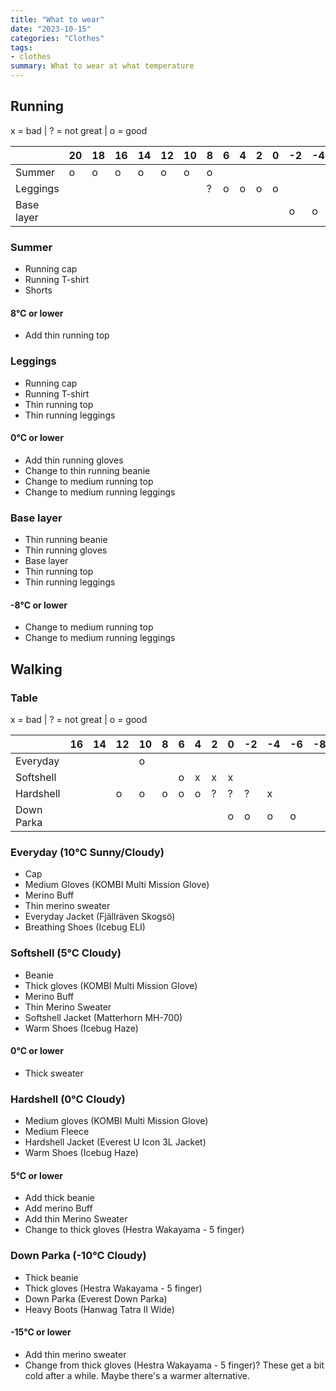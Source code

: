 ```yaml
---
title: "What to wear"
date: "2023-10-15"
categories: "Clothes"
tags:
- clothes
summary: What to wear at what temperature
---
```


## Running

x = bad | ? = not great | o = good

|              | 20 | 18 | 16 | 14 | 12 | 10 | 8 | 6 | 4 | 2 | 0 | -2 | -4 | -6 | -8 | -10 |
|--------------|----|----|----|----|----|----|---|---|---|---|---|----|----|----|----|-----|
| Summer       |  o |  o |  o |  o |  o |  o | o |   |   |   |   |    |    |    |    |     |
| Leggings     |    |    |    |    |    |    | ? | o | o | o | o |    |    |    |    |     |
| Base layer   |    |    |    |    |    |    |   |   |   |   |   |  o |  o |  o |  o |     |

### Summer

* Running cap
* Running T-shirt
* Shorts

#### 8°C or lower
* Add thin running top


### Leggings

* Running cap
* Running T-shirt
* Thin running top
* Thin running leggings

####  0°C or lower

* Add thin running gloves
* Change to thin running beanie
* Change to medium running top
* Change to medium running leggings


### Base layer

* Thin running beanie
* Thin running gloves
* Base layer
* Thin running top
* Thin running leggings

#### -8°C or lower

* Change to medium running top
* Change to medium running leggings


## Walking

### Table

x = bad | ? = not great | o = good

|             | 16 | 14 | 12 | 10 | 8 | 6 | 4 | 2 | 0 | -2 | -4 | -6 | -8 | -10 | -12 | -15 | -20 |
|-------------|----|----|----|----|---|---|---|---|---|----|----|----|----|-----|-----|-----|-----|
| Everyday    |    |    |    |  o |   |   |   |   |   |    |    |    |    |     |     |     |     |
| Softshell   |    |    |    |    |   | o | x | x | x |    |    |    |    |     |     |     |     |
| Hardshell   |    |    |  o |  o | o | o | o | ? | ? |  ? |  x |    |    |     |     |     |     |
| Down Parka  |    |    |    |    |   |   |   |   | o |  o |  o |  o |    |     |     |  o  |     |

### Everyday (10°C Sunny/Cloudy)

* Cap
* Medium Gloves (KOMBI Multi Mission Glove)
* Merino Buff
* Thin merino sweater
* Everyday Jacket (Fjällräven Skogsö)
* Breathing Shoes (Icebug ELI)


### Softshell (5°C Cloudy)

* Beanie
* Thick gloves (KOMBI Multi Mission Glove)
* Merino Buff
* Thin Merino Sweater
* Softshell Jacket (Matterhorn MH-700)
* Warm Shoes (Icebug Haze)

#### 0°C or lower

* Thick sweater


### Hardshell (0°C Cloudy)
* Medium gloves (KOMBI Multi Mission Glove)
* Medium Fleece
* Hardshell Jacket (Everest U Icon 3L Jacket)
* Warm Shoes (Icebug Haze)

#### 5°C or lower

* Add thick beanie
* Add merino Buff
* Add thin Merino Sweater 
* Change to thick gloves (Hestra Wakayama - 5 finger)


### Down Parka (-10°C Cloudy)

* Thick beanie
* Thick gloves (Hestra Wakayama - 5 finger)
* Down Parka (Everest Down Parka)
* Heavy Boots (Hanwag Tatra II Wide)

#### -15°C or lower

* Add thin merino sweater
* Change from thick gloves (Hestra Wakayama - 5 finger)? These get a bit cold after a while. Maybe there's a warmer alternative.
